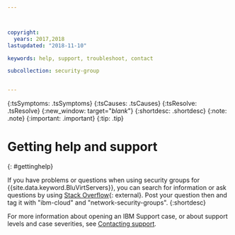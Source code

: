 ```yaml
---



copyright:
  years: 2017,2018
lastupdated: "2018-11-10"

keywords: help, support, troubleshoot, contact

subcollection: security-group


---
```


{:tsSymptoms: .tsSymptoms}
{:tsCauses: .tsCauses}
{:tsResolve: .tsResolve}
{:new_window: target="_blank_"}
{:shortdesc: .shortdesc}
{:note: .note}
{:important: .important}
{:tip: .tip}

# Getting help and support
{: #gettinghelp}

If you have problems or questions when using security groups for {{site.data.keyword.BluVirtServers}}, you can search for information or ask questions by using [Stack Overflow](https://stackoverflow.com/search?q=dl+ibm-cloud){: external}. Post your question then and tag it with "ibm-cloud" and "network-security-groups".
{:shortdesc}

For more information about opening an IBM Support case, or about support levels and case severities, see [Contacting support](/docs/get-support?topic=get-support-getting-customer-support#getting-customer-support).
